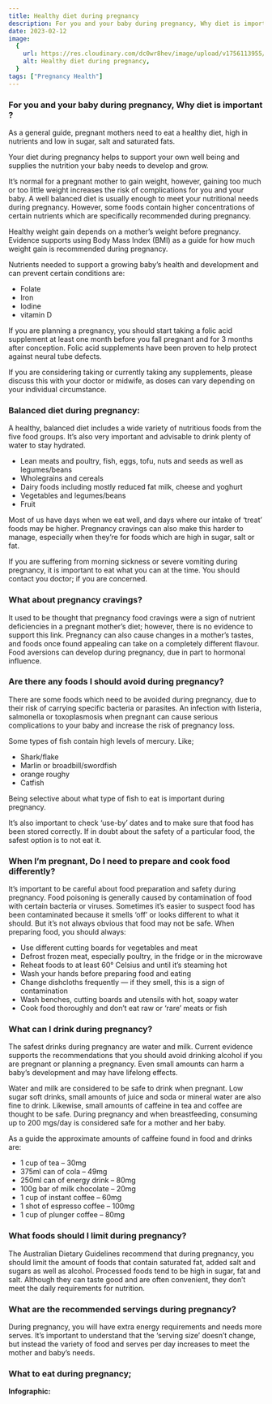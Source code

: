 ```yaml
---
title: Healthy diet during pregnancy
description: For you and your baby during pregnancy, Why diet is important ?As a general guide, pregnant mothers need to eat a healthy diet, high in nutrients and low in sugar, salt and saturated fats.
date: 2023-02-12
image:
  {
    url: https://res.cloudinary.com/dc0wr8hev/image/upload/v1756113955/Healthy_diet_during_pregnancy_hlhxku.jpg,
    alt: Healthy diet during pregnancy,
  }
tags: ["Pregnancy Health"]
---
```


### For you and your baby during pregnancy, Why diet is important ?

As a general guide, pregnant mothers need to eat a healthy diet, high in nutrients and low in sugar, salt and saturated fats.

Your diet during pregnancy helps to support your own well being and supplies the nutrition your baby needs to develop and grow.

<!-- ![healthy diet](https://img1.wsimg.com/isteam/ip/7d906beb-bc9b-4377-9b06-b22a3566899c/download.jpeg-24.jpg/:/cr=t:0%25,l:0%25,w:100%25,h:100%25/rs=w:1280) -->

It’s normal for a pregnant mother to gain weight, however, gaining too much or too little weight increases the risk of complications for you and your baby.
A well balanced diet is usually enough to meet your nutritional needs during pregnancy. However, some foods contain higher concentrations of certain nutrients which are specifically recommended during pregnancy.

Healthy weight gain depends on a mother’s weight before pregnancy. Evidence supports using Body Mass Index (BMI) as a guide for how much weight gain is recommended during pregnancy.

Nutrients needed to support a growing baby’s health and development and can prevent certain conditions are:

- Folate
- Iron
- Iodine
- vitamin D

If you are planning a pregnancy, you should start taking a folic acid supplement at least one month before you fall pregnant and for 3 months after conception. Folic acid supplements have been proven to help protect against neural tube defects.

If you are considering taking or currently taking any supplements, please discuss this with your doctor or midwife, as doses can vary depending on your individual circumstance.

### Balanced diet during pregnancy:

<!-- ![diet during pregnancy](https://img1.wsimg.com/isteam/ip/7d906beb-bc9b-4377-9b06-b22a3566899c/download.jpeg-25.jpg/:/rs=w:1280) -->

A healthy, balanced diet includes a wide variety of nutritious foods from the five food groups. It’s also very important and advisable to drink plenty of water to stay hydrated.

- Lean meats and poultry, fish, eggs, tofu, nuts and seeds as well as legumes/beans
- Wholegrains and cereals
- Dairy foods including mostly reduced fat milk, cheese and yoghurt
- Vegetables and legumes/beans
- Fruit

Most of us have days when we eat well, and days where our intake of ‘treat’ foods may be higher. Pregnancy cravings can also make this harder to manage, especially when they’re for foods which are high in sugar, salt or fat.

If you are suffering from morning sickness or severe vomiting during pregnancy, it is important to eat what you can at the time. You should contact you doctor; if you are concerned.

### What about pregnancy cravings?

<!-- ![pregnanct cravings](https://img1.wsimg.com/isteam/ip/7d906beb-bc9b-4377-9b06-b22a3566899c/images.jpeg-91.jpg/:/cr=t:0%25,l:0%25,w:100%25,h:100%25/rs=w:1280) -->

It used to be thought that pregnancy food cravings were a sign of nutrient deficiencies in a pregnant mother’s diet; however, there is no evidence to support this link. Pregnancy can also cause changes in a mother’s tastes, and foods once found appealing can take on a completely different flavour. Food aversions can develop during pregnancy, due in part to hormonal influence.

### Are there any foods I should avoid during pregnancy?

There are some foods which need to be avoided during pregnancy, due to their risk of carrying specific bacteria or parasites. An infection with listeria, salmonella or toxoplasmosis when pregnant can cause serious complications to your baby and increase the risk of pregnancy loss.

Some types of fish contain high levels of mercury. Like;

- Shark/flake
- Marlin or broadbill/swordfish
- orange roughy
- Catfish

Being selective about what type of fish to eat is important during pregnancy.

It’s also important to check ‘use-by’ dates and to make sure that food has been stored correctly. If in doubt about the safety of a particular food, the safest option is to not eat it.

### When I’m pregnant, Do I need to prepare and cook food differently?

It’s important to be careful about food preparation and safety during pregnancy. Food poisoning is generally caused by contamination of food with certain bacteria or viruses. Sometimes it’s easier to suspect food has been contaminated because it smells ‘off’ or looks different to what it should.
But it’s not always obvious that food may not be safe. When preparing food, you should always:

- Use different cutting boards for vegetables and meat
- Defrost frozen meat, especially poultry, in the fridge or in the microwave
- Reheat foods to at least 60° Celsius and until it’s steaming hot
- Wash your hands before preparing food and eating
- Change dishcloths frequently — if they smell, this is a sign of contamination
- Wash benches, cutting boards and utensils with hot, soapy water
- Cook food thoroughly and don’t eat raw or ‘rare’ meats or fish

### What can I drink during pregnancy?

The safest drinks during pregnancy are water and milk. Current evidence supports the recommendations that you should avoid drinking alcohol if you are pregnant or planning a pregnancy. Even small amounts can harm a baby’s development and may have lifelong effects.

Water and milk are considered to be safe to drink when pregnant. Low sugar soft drinks, small amounts of juice and soda or mineral water are also fine to drink. Likewise, small amounts of caffeine in tea and coffee are thought to be safe. During pregnancy and when breastfeeding, consuming up to 200 mgs/day is considered safe for a mother and her baby.

As a guide the approximate amounts of caffeine found in food and drinks are:

- 1 cup of tea – 30mg
- 375ml can of cola – 49mg
- 250ml can of energy drink – 80mg
- 100g bar of milk chocolate – 20mg
- 1 cup of instant coffee – 60mg
- 1 shot of espresso coffee – 100mg
- 1 cup of plunger coffee – 80mg

### What foods should I limit during pregnancy?

The Australian Dietary Guidelines recommend that during pregnancy, you should limit the amount of foods that contain saturated fat, added salt and sugars as well as alcohol.
Processed foods tend to be high in sugar, fat and salt. Although they can taste good and are often convenient, they don’t meet the daily requirements for nutrition.

### What are the recommended servings during pregnancy?

During pregnancy, you will have extra energy requirements and needs more serves. It’s important to understand that the ‘serving size’ doesn’t change, but instead the variety of food and serves per day increases to meet the mother and baby’s needs.

### What to eat during pregnancy;

**Infographic:**

<!-- ![What to eat during pregnancy](https://img1.wsimg.com/isteam/ip/7d906beb-bc9b-4377-9b06-b22a3566899c/images.jpeg-89.jpg/:/cr=t:0%25,l:0%25,w:100%25,h:100%25/rs=w:1280) -->
